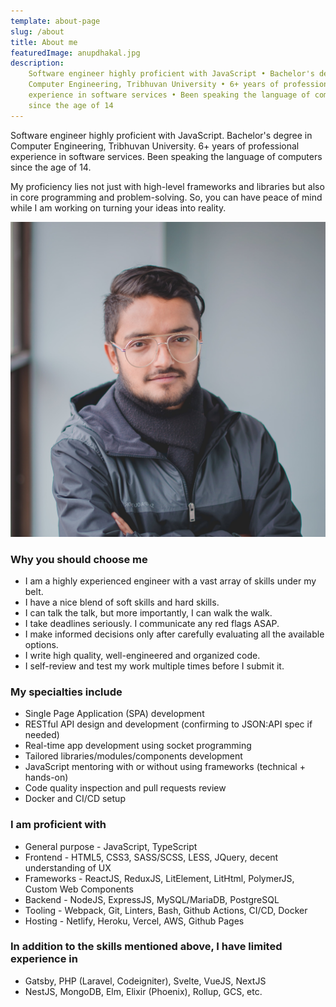 ```yaml
---
template: about-page
slug: /about
title: About me
featuredImage: anupdhakal.jpg
description:
    Software engineer highly proficient with JavaScript • Bachelor's degree in
    Computer Engineering, Tribhuvan University • 6+ years of professional
    experience in software services • Been speaking the language of computers
    since the age of 14
---
```


Software engineer highly proficient with JavaScript. Bachelor's degree in
Computer Engineering, Tribhuvan University. 6+ years of professional experience
in software services. Been speaking the language of computers since the age
of 14.

My proficiency lies not just with high-level frameworks and libraries but also
in core programming and problem-solving. So, you can have peace of mind while I
am working on turning your ideas into reality.

![Picture of Anup](anupdhakal.jpg)

### Why you should choose me

-   I am a highly experienced engineer with a vast array of skills under my
    belt.
-   I have a nice blend of soft skills and hard skills.
-   I can talk the talk, but more importantly, I can walk the walk.
-   I take deadlines seriously. I communicate any red flags ASAP.
-   I make informed decisions only after carefully evaluating all the available
    options.
-   I write high quality, well-engineered and organized code.
-   I self-review and test my work multiple times before I submit it.

### My specialties include

-   Single Page Application (SPA) development
-   RESTful API design and development (confirming to JSON:API spec if needed)
-   Real-time app development using socket programming
-   Tailored libraries/modules/components development
-   JavaScript mentoring with or without using frameworks (technical + hands-on)
-   Code quality inspection and pull requests review
-   Docker and CI/CD setup

### I am proficient with

-   General purpose - JavaScript, TypeScript
-   Frontend - HTML5, CSS3, SASS/SCSS, LESS, JQuery, decent understanding of UX
-   Frameworks - ReactJS, ReduxJS, LitElement, LitHtml, PolymerJS, Custom Web
    Components
-   Backend - NodeJS, ExpressJS, MySQL/MariaDB, PostgreSQL
-   Tooling - Webpack, Git, Linters, Bash, Github Actions, CI/CD, Docker
-   Hosting - Netlify, Heroku, Vercel, AWS, Github Pages

### In addition to the skills mentioned above, I have limited experience in

-   Gatsby, PHP (Laravel, Codeigniter), Svelte, VueJS, NextJS
-   NestJS, MongoDB, Elm, Elixir (Phoenix), Rollup, GCS, etc.
